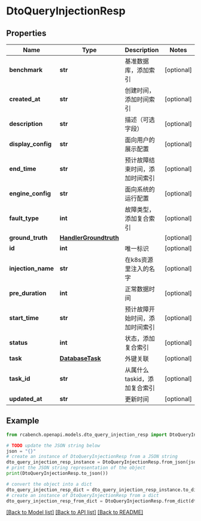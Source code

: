 # DtoQueryInjectionResp


## Properties

Name | Type | Description | Notes
------------ | ------------- | ------------- | -------------
**benchmark** | **str** | 基准数据库，添加索引 | [optional] 
**created_at** | **str** | 创建时间，添加时间索引 | [optional] 
**description** | **str** | 描述（可选字段） | [optional] 
**display_config** | **str** | 面向用户的展示配置 | [optional] 
**end_time** | **str** | 预计故障结束时间，添加时间索引 | [optional] 
**engine_config** | **str** | 面向系统的运行配置 | [optional] 
**fault_type** | **int** | 故障类型，添加复合索引 | [optional] 
**ground_truth** | [**HandlerGroundtruth**](HandlerGroundtruth.md) |  | [optional] 
**id** | **int** | 唯一标识 | [optional] 
**injection_name** | **str** | 在k8s资源里注入的名字 | [optional] 
**pre_duration** | **int** | 正常数据时间 | [optional] 
**start_time** | **str** | 预计故障开始时间，添加时间索引 | [optional] 
**status** | **int** | 状态，添加复合索引 | [optional] 
**task** | [**DatabaseTask**](DatabaseTask.md) | 外键关联 | [optional] 
**task_id** | **str** | 从属什么 taskid，添加复合索引 | [optional] 
**updated_at** | **str** | 更新时间 | [optional] 

## Example

```python
from rcabench.openapi.models.dto_query_injection_resp import DtoQueryInjectionResp

# TODO update the JSON string below
json = "{}"
# create an instance of DtoQueryInjectionResp from a JSON string
dto_query_injection_resp_instance = DtoQueryInjectionResp.from_json(json)
# print the JSON string representation of the object
print(DtoQueryInjectionResp.to_json())

# convert the object into a dict
dto_query_injection_resp_dict = dto_query_injection_resp_instance.to_dict()
# create an instance of DtoQueryInjectionResp from a dict
dto_query_injection_resp_from_dict = DtoQueryInjectionResp.from_dict(dto_query_injection_resp_dict)
```
[[Back to Model list]](../README.md#documentation-for-models) [[Back to API list]](../README.md#documentation-for-api-endpoints) [[Back to README]](../README.md)


